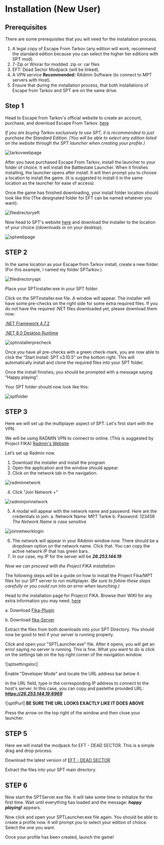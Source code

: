 # Installation (New User)

## Prerequisites
There are some prerequisites that you will need for the installation process.
1. A legal copy of Escape From Tarkov (any edition will work, recommend the standard edition because you can select the higher tier editions with SPT mod).
2. 7-Zip or Winrar for modded .zip or .rar files
3. EFT: Dead Sector Modpack (will be linked).
4. A VPN service **Recommended:** RAdmin Software (to connect to MPT servers with Host).
5. Ensure that during the installation process, that both installations of Escape from Tarkov and SPT are on the same drive.

## Step 1
Head to Escape from Tarkov's official website to create an account, purchase, and download Escape From Tarkov. [here](https://www.escapefromtarkov.com/)

*If you are buying Tarkov exclusively to use SPT, it is recommended to just purchase the Standard Edition. (You will be able to select any edition listed on the website through the SPT launcher when creating your profile.)*

![tarkovwebpage](/src/img/tarkovwebpage.png)

After you have purchased Escape From Tarkov, install the launcher to your folder of choice. It will install the Battlestate Launcher. When it finishes installing, the launcher opens after install. It will then prompt you to choose a location to install the game. (it is suggested to install it in the same location as the launcher for ease of access). 

Once the game has finished downloading, your install folder location should look like this (The designated folder for EFT can be named whatever you want):

![filedirectoryeft](/src/img/filedirectoryeft.png)

Now head to SPT's website [here](https://sp-tarkov.com) and download the installer to the location of your choice (/downloads or on your desktop). 

![sptwebpage](/src/img/sptwebpage.png)

## STEP 2

In the same location as your Escape from Tarkov install, create a new folder. (For this example, I named my folder SPTarkov.)

![filedirectoryspt](/src/img/filedirectoryspt.png)

Place your SPTinstaller.exe in your SPT folder.

Click on the SPTinstaller.exe file. A window will appear. The installer will have some pre-checks on the right side for some extra required files. If you do not have the required .NET files downloaded yet, please download them now:

[.NET Framework 4.7.2](https://dotnet.microsoft.com/en-us/download/dotnet-framework/net472) 

[.NET 8.0 Desktop Runtime](https://dotnet.microsoft.com/en-us/download/dotnet/8.0) 

![sptinstallerprecheck](src/img/sptinstallerprecheck.png)

Once you have all pre-checks with a green check-mark, you are now able to click the “Start Install: SPT v3.10.5" on the bottom right. This will automatically install and clone the required files into your SPT folder.

Once the install finishes, you should be prompted with a message saying “Happy playing”.

Your SPT folder should now look like this:

![sptfolder](/src/img/sptfolder.png)

## STEP 3

Here we will set up the multiplayer aspect of SPT. Let's first start with the VPN.

We will be using RADMIN VPN to connect to online. (This is suggested by Project FIKA) [Radmin's Website](https://www.radmin-vpn.com)

Let’s set up Radmin now.
1. Download the installer and install the program
2. Open the application and the window should appear. 
3. Click on the network tab in the navigation.

![radminnetwork](/src/img/radminnetwork.png)

4. Click "Join Network +"

![radminjoinnetwork](/src/img/radminjoinnetwork.png)

5. A modal will appear with the network name and password. Here are the credentials to join:
   a. Network Name: MPT Tarkie
   b. Password: 123456
*The Network Name is case sensitive*

![joinnetworklogin](/src/img/joinnetworklogin.png)

6. The network will appear in your RAdmin window now. There should be a dropdown option on the network name. Click that. You can copy the active network IP that has green bars. 
7. In our case, my IP for the server will be ***26.253.144.19***

*Now we can proceed with the Project FIKA installation*

The following steps will be a guide on how to install the Project Fika/MPT files for our SPT server to run multiplayer. 
*(Be sure to follow these steps carefully or you could run into an error when launching.)*

Head to the installation page for Projecct FIKA. Browse their WIKI for any extra information you may need. [here](https://github.com/project-fika/gitbook-wiki/tree/main/installing-fika)

   a. Download [Fika-Plugin](https://github.com/project-fika/Fika-Plugin/releases/latest)

   b. Download [fika-Server](https://github.com/project-fika/Fika-Plugin/releases/latest)

Extract the files from both downloads into your SPT Directory. You should now be good to test if your server is running properly.

Click and open your "SPTLauncher.exe" file. After it opens, you will get an error saying no server is running. This is fine. What you want to do is click on the settings tab on the top right corner of the navigation window.

![sptsettingsloc]

Enable "Developer Mode" and locate the URL address bar below it.

In the URL field, type in the corresponding IP address to connect to the host's server. In this case, you can copy and pastethe provided URL: ***https://26.253.144.19:6969***

![sptIPurl]
**BE SURE THE URL LOOKS EXACTLY LIKE IT DOES ABOVE**

Press the arrow on the top right of the window and then close your launcher. 

## STEP 5

Here we will install the modpack for EFT - DEAD SECTOR. This is a simple drag and drop process.

Download the latest version of [EFT - DEAD SECTOR]()

Extract the files into your SPT main directory.

## STEP 6

Now start the SPTServer.exe file. It will take some time to initialize for the first time. Wait until everything has loaded and the message: ***happy playing!*** appears. 

Now click and open your SPTLauncher.exe file again. You should be able to create a profile now. It will prompt you to select your edition of choice. Select the one you want. 

Once your profile has been created, launch the game!
